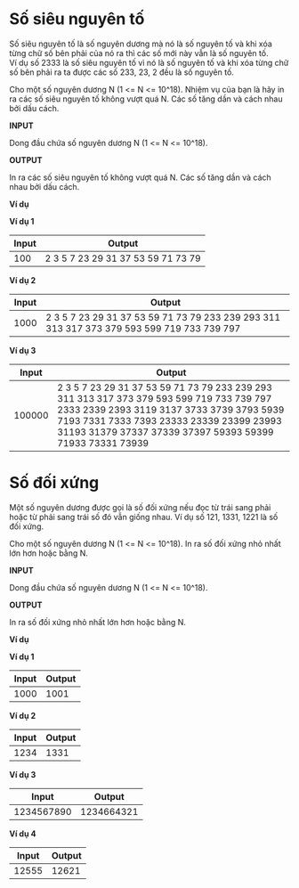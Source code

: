 # Số siêu nguyên tố

Số siêu nguyên tố là số nguyên dương mà nó là số nguyên tố và khi xóa từng chữ số bên phải của nó ra thì các số mới này vẫn là số nguyên tố.<br>
Ví dụ số 2333 là số siêu nguyên tố vì nó là số nguyên tố và khi xóa từng chữ số bên phải ra ta được các số 233, 23, 2 đều là số nguyên tố.

Cho một số nguyên dương N (1 <= N <= 10^18). Nhiệm vụ của bạn là hãy in ra các số siêu nguyên tố không vượt quá N. Các số tăng dần và cách nhau bởi dấu cách.

**INPUT**

Dong đầu chứa số nguyên dương N (1 <= N <= 10^18).

**OUTPUT**

In ra các số siêu nguyên tố không vượt quá N. Các số tăng dần và cách nhau bởi dấu cách.

**Ví dụ**

**Ví dụ 1**

| Input | Output |
|-------|--------|
| 100   | 2 3 5 7 23 29 31 37 53 59 71 73 79 |

**Ví dụ 2**

| Input | Output |
|-------|--------|
| 1000  | 2 3 5 7 23 29 31 37 53 59 71 73 79 233 239 293 311 313 317 373 379 593 599 719 733 739 797 |

**Ví dụ 3**

| Input | Output |
|-------|--------|
| 100000 | 2 3 5 7 23 29 31 37 53 59 71 73 79 233 239 293 311 313 317 373 379 593 599 719 733 739 797 2333 2339 2393 3119 3137 3733 3739 3793 5939 7193 7331 7333 7393 23333 23339 23399 23993 31193 31379 37337 37339 37397 59393 59399 71933 73331 73939|

# Số đối xứng

Một số nguyên dương được gọi là số đối xứng nếu đọc từ trái sang phải hoặc từ phải sang trái số đó vẫn giống nhau. Ví dụ số 121, 1331, 1221 là số đối xứng.

Cho một số nguyên dương N (1 <= N <= 10^18). In ra số đối xứng nhỏ nhất lớn hơn hoặc bằng N.

**INPUT**

Dong đầu chứa số nguyên dương N (1 <= N <= 10^18).

**OUTPUT**

In ra số đối xứng nhỏ nhất lớn hơn hoặc bằng N.

**Ví dụ**

**Ví dụ 1**

| Input | Output |
|-------|--------|
| 1000   | 1001    |

**Ví dụ 2**

| Input | Output |
|-------|--------|
| 1234  | 1331   |

**Ví dụ 3**

| Input | Output |
|-------|--------|
| 1234567890 | 1234664321 |

**Ví dụ 4**

| Input | Output |
|-------|--------|
| 12555 | 12621 |

